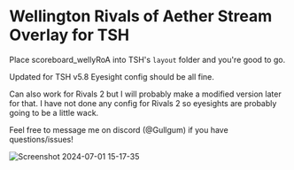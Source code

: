 # Wellington Rivals of Aether Stream Overlay for TSH

Place scoreboard_wellyRoA into TSH's `layout` folder and you're good to go.

Updated for TSH v5.8
Eyesight config should be all fine.

Can also work for Rivals 2 but I will probably make a modified version later for that. I have not done any config for Rivals 2 so eyesights are probably going to be a little wack.

Feel free to message me on discord (@Gullgum) if you have questions/issues!


![Screenshot 2024-07-01 15-17-35](https://github.com/Gullgum/wellyRoA-TSH/assets/16856432/3bf68267-b75c-4f85-b20e-c236bdb27d34)
